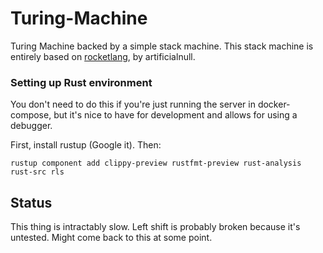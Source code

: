 # Turing-Machine

Turing Machine backed by a simple stack machine. This stack machine is entirely based on [rocketlang](https://github.com/artificialnull/rocketlang), by artificialnull.

### Setting up Rust environment

You don't need to do this if you're just running the server in docker-compose,
but it's nice to have for development and allows for using a debugger.

First, install rustup (Google it). Then:

```
rustup component add clippy-preview rustfmt-preview rust-analysis rust-src rls
```

## Status

This thing is intractably slow. Left shift is probably broken because it's untested. Might come back to this at some point.

